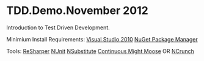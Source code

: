 TDD.Demo.November 2012
=============

Introduction to Test Driven Development.  

Minimium Install Requirements:
[Visual Studio 2010](http://www.microsoft.com/visualstudio/eng/products/visual-studio-2010-express)
[NuGet Package Manager](http://nuget.org/)

Tools:
[ReSharper](http://www.jetbrains.com/resharper/)
[NUnit](http://www.nunit.org/)
[NSubstitute](http://nsubstitute.github.com/)
[Continuous Might Moose](http://continuoustests.com/)
OR
[NCrunch](http://www.ncrunch.net/)
